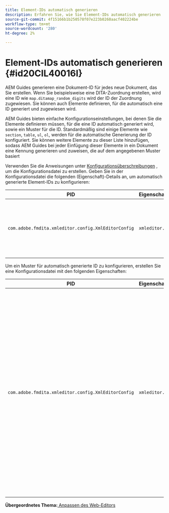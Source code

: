 ```yaml
---
title: Element-IDs automatisch generieren
description: Erfahren Sie, wie Sie Element-IDs automatisch generieren
source-git-commit: 4f15166b1b250578f07e223b0260aacf402224be
workflow-type: tm+mt
source-wordcount: '280'
ht-degree: 2%

---
```



# Element-IDs automatisch generieren {#id20CIL40016I}

AEM Guides generieren eine Dokument-ID für jedes neue Dokument, das Sie erstellen. Wenn Sie beispielsweise eine DITA-Zuordnung erstellen, wird eine ID wie `map.ditamap_random_digits` wird der ID der Zuordnung zugewiesen. Sie können auch Elemente definieren, für die automatisch eine ID generiert und zugewiesen wird.

AEM Guides bieten einfache Konfigurationseinstellungen, bei denen Sie die Elemente definieren müssen, für die eine ID automatisch generiert wird, sowie ein Muster für die ID. Standardmäßig sind einige Elemente wie `section`, `table`, `ul`, `ol`, werden für die automatische Generierung der ID konfiguriert. Sie können weitere Elemente zu dieser Liste hinzufügen, sodass AEM Guides bei jeder Einfügung dieser Elemente in ein Dokument eine Kennung generieren und zuweisen, die auf dem angegebenen Muster basiert

Verwenden Sie die Anweisungen unter [Konfigurationsüberschreibungen](download-install-additional-config-override.md#) , um die Konfigurationsdatei zu erstellen. Geben Sie in der Konfigurationsdatei die folgenden \(Eigenschaft\)-Details an, um automatisch generierte Element-IDs zu konfigurieren:

| PID | Eigenschaftenschlüssel | Eigenschaftswert |
|---|------------|--------------|
| `com.adobe.fmdita.xmleditor.config.XmlEditorConfig` | `xmleditor.classes` | Geben Sie eine kommagetrennte Liste von Elementen an. <br> **Standardwert**: `"topic, section, table, simpletable, fig, image, ul, ol"` |

Um ein Muster für automatisch generierte ID zu konfigurieren, erstellen Sie eine Konfigurationsdatei mit den folgenden Eigenschaften:

| PID | Eigenschaftenschlüssel | Eigenschaftswert |
|---|------------|--------------|
| `com.adobe.fmdita.xmleditor.config.XmlEditorConfig` | `xmleditor.pattern` | Der Standardwert für dieses Feld ist auf `${elementName}_${id}`. Die `${elementName}` durch den Namen des Elements ersetzt. Die `${id}` generiert eine sequenzielle Zahl für das Element. Wenn Sie beispielsweise das Absatzelement mit automatisch generierten IDs zuweisen, erhält der erste Absatz im Thema oder Dokument eine ID wie p\_1, der nächste Absatz erhält p\_2 usw. In einem anderen Dokument wird der ID-Generierungsprozess jedoch neu gestartet. Das bedeutet, dass in einem anderen Dokument IDs wie p\_1 und p\_2 Absatzelementen zugewiesen werden können. **Standardwert**: ``${elementName}_${id}`` |

**Übergeordnetes Thema:**[ Anpassen des Web-Editors](conf-web-editor.md)

